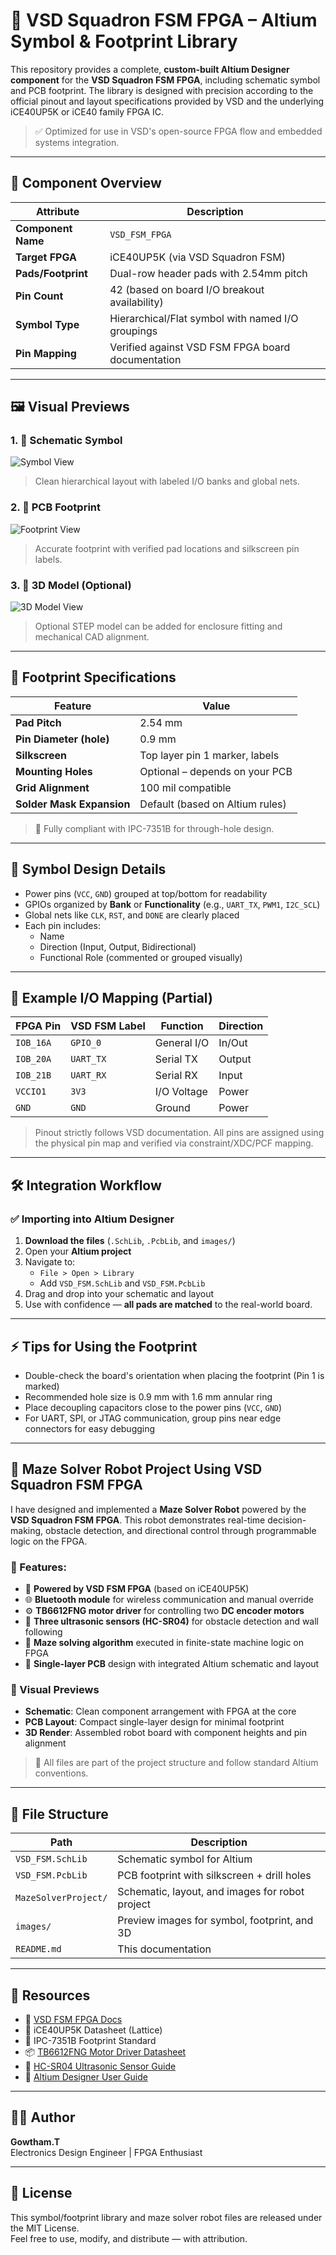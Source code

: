 # 🧠 VSD Squadron FSM FPGA – Altium Symbol & Footprint Library

This repository provides a complete, **custom-built Altium Designer component** for the **VSD Squadron FSM FPGA**, including schematic symbol and PCB footprint. The library is designed with precision according to the official pinout and layout specifications provided by VSD and the underlying iCE40UP5K or iCE40 family FPGA IC.

> ✅ Optimized for use in VSD's open-source FPGA flow and embedded systems integration.

---

## 🧩 Component Overview

| Attribute            | Description                                              |
|---------------------|----------------------------------------------------------|
| **Component Name**  | `VSD_FSM_FPGA`                                           |
| **Target FPGA**     | iCE40UP5K (via VSD Squadron FSM)                         |
| **Pads/Footprint**  | Dual-row header pads with 2.54mm pitch                   |
| **Pin Count**       | 42 (based on board I/O breakout availability)           |
| **Symbol Type**     | Hierarchical/Flat symbol with named I/O groupings        |
| **Pin Mapping**     | Verified against VSD FSM FPGA board documentation        |

---

## 🖼️ Visual Previews

### 1. 📐 Schematic Symbol
![Symbol View](images/symbol_view.png)
> Clean hierarchical layout with labeled I/O banks and global nets.

### 2. 📏 PCB Footprint
![Footprint View](images/Screenshot.png)
> Accurate footprint with verified pad locations and silkscreen pin labels.

### 3. 🧱 3D Model (Optional)
![3D Model View](images/3d_model.png)
> Optional STEP model can be added for enclosure fitting and mechanical CAD alignment.

---

## 📐 Footprint Specifications

| Feature                    | Value                              |
|----------------------------|------------------------------------|
| **Pad Pitch**              | 2.54 mm                            |
| **Pin Diameter (hole)**    | 0.9 mm                             |
| **Silkscreen**             | Top layer pin 1 marker, labels     |
| **Mounting Holes**         | Optional – depends on your PCB     |
| **Grid Alignment**         | 100 mil compatible                 |
| **Solder Mask Expansion**  | Default (based on Altium rules)    |

> 📌 Fully compliant with IPC-7351B for through-hole design.

---

## 🧠 Symbol Design Details

- Power pins (`VCC`, `GND`) grouped at top/bottom for readability
- GPIOs organized by **Bank** or **Functionality** (e.g., `UART_TX`, `PWM1`, `I2C_SCL`)
- Global nets like `CLK`, `RST`, and `DONE` are clearly placed
- Each pin includes:
  - Name
  - Direction (Input, Output, Bidirectional)
  - Functional Role (commented or grouped visually)

---

## 🔌 Example I/O Mapping (Partial)

| FPGA Pin | VSD FSM Label | Function      | Direction  |
|----------|----------------|---------------|------------|
| `IOB_16A`| `GPIO_0`       | General I/O   | In/Out     |
| `IOB_20A`| `UART_TX`      | Serial TX     | Output     |
| `IOB_21B`| `UART_RX`      | Serial RX     | Input      |
| `VCCIO1` | `3V3`          | I/O Voltage   | Power      |
| `GND`    | `GND`          | Ground        | Power      |

> Pinout strictly follows VSD documentation. All pins are assigned using the physical pin map and verified via constraint/XDC/PCF mapping.

---

## 🛠️ Integration Workflow

### ✅ Importing into Altium Designer

1. **Download the files** (`.SchLib`, `.PcbLib`, and `images/`)
2. Open your **Altium project**
3. Navigate to:
   - `File > Open > Library`
   - Add `VSD_FSM.SchLib` and `VSD_FSM.PcbLib`
4. Drag and drop into your schematic and layout
5. Use with confidence — **all pads are matched** to the real-world board.

---

## ⚡ Tips for Using the Footprint

- Double-check the board's orientation when placing the footprint (Pin 1 is marked)
- Recommended hole size is 0.9 mm with 1.6 mm annular ring
- Place decoupling capacitors close to the power pins (`VCC`, `GND`)
- For UART, SPI, or JTAG communication, group pins near edge connectors for easy debugging

---

## 🤖 Maze Solver Robot Project Using VSD Squadron FSM FPGA

I have designed and implemented a **Maze Solver Robot** powered by the **VSD Squadron FSM FPGA**. This robot demonstrates real-time decision-making, obstacle detection, and directional control through programmable logic on the FPGA.

### 🚀 Features:

- 🧠 **Powered by VSD FSM FPGA** (based on iCE40UP5K)
- 🌐 **Bluetooth module** for wireless communication and manual override
- ⚙️ **TB6612FNG motor driver** for controlling two **DC encoder motors**
- 🧭 **Three ultrasonic sensors (HC-SR04)** for obstacle detection and wall following
- 🔄 **Maze solving algorithm** executed in finite-state machine logic on FPGA
- 📐 **Single-layer PCB** design with integrated Altium schematic and layout

### 📸 Visual Previews

- **Schematic**: Clean component arrangement with FPGA at the core
- **PCB Layout**: Compact single-layer design for minimal footprint
- **3D Render**: Assembled robot board with component heights and pin alignment

> 📎 All files are part of the project structure and follow standard Altium conventions.

---

## 🧾 File Structure

| Path                     | Description                                      |
|--------------------------|--------------------------------------------------|
| `VSD_FSM.SchLib`         | Schematic symbol for Altium                      |
| `VSD_FSM.PcbLib`         | PCB footprint with silkscreen + drill holes      |
| `MazeSolverProject/`     | Schematic, layout, and images for robot project  |
| `images/`                | Preview images for symbol, footprint, and 3D     |
| `README.md`              | This documentation                              |

---

## 🔗 Resources

- 🔧 [VSD FSM FPGA Docs](https://vsdsquadron.com)
- 📄 iCE40UP5K Datasheet (Lattice)
- 📘 IPC-7351B Footprint Standard
- 📦 [TB6612FNG Motor Driver Datasheet](https://www.sparkfun.com/products/14451)
- 📘 [HC-SR04 Ultrasonic Sensor Guide](https://randomnerdtutorials.com)
- 🧰 [Altium Designer User Guide](https://www.altium.com/documentation)

---

## 👨‍💻 Author

**Gowtham.T**  
Electronics Design Engineer | FPGA Enthusiast  

---

## 📜 License

This symbol/footprint library and maze solver robot files are released under the MIT License.  
Feel free to use, modify, and distribute — with attribution.


